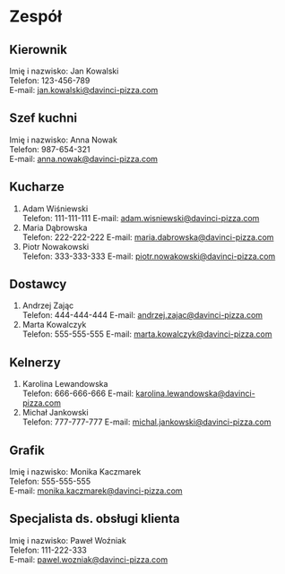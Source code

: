 # Zespół

## Kierownik
Imię i nazwisko: Jan Kowalski  
Telefon: 123-456-789  
E-mail: jan.kowalski@davinci-pizza.com  

## Szef kuchni
Imię i nazwisko: Anna Nowak  
Telefon: 987-654-321  
E-mail: anna.nowak@davinci-pizza.com  

## Kucharze
1. Adam Wiśniewski  
   Telefon: 111-111-111
   E-mail: adam.wisniewski@davinci-pizza.com
2. Maria Dąbrowska  
   Telefon: 222-222-222
   E-mail: maria.dabrowska@davinci-pizza.com
3. Piotr Nowakowski  
   Telefon: 333-333-333
   E-mail: piotr.nowakowski@davinci-pizza.com

## Dostawcy
1. Andrzej Zając  
   Telefon: 444-444-444
   E-mail: andrzej.zajac@davinci-pizza.com
2. Marta Kowalczyk  
   Telefon: 555-555-555
   E-mail: marta.kowalczyk@davinci-pizza.com

## Kelnerzy
1. Karolina Lewandowska  
   Telefon: 666-666-666
   E-mail: karolina.lewandowska@davinci-pizza.com
2. Michał Jankowski  
   Telefon: 777-777-777
   E-mail: michal.jankowski@davinci-pizza.com

## Grafik
Imię i nazwisko: Monika Kaczmarek  
Telefon: 555-555-555  
E-mail: monika.kaczmarek@davinci-pizza.com  

## Specjalista ds. obsługi klienta
Imię i nazwisko: Paweł Woźniak  
Telefon: 111-222-333  
E-mail: pawel.wozniak@davinci-pizza.com  
